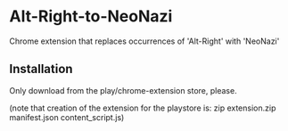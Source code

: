 Alt-Right-to-NeoNazi
=============

Chrome extension that replaces occurrences of 'Alt-Right' with 'NeoNazi'

Installation
------------

Only download from the play/chrome-extension store, please.

(note that creation of the extension for the playstore is:
 zip extension.zip manifest.json content_script.js)
